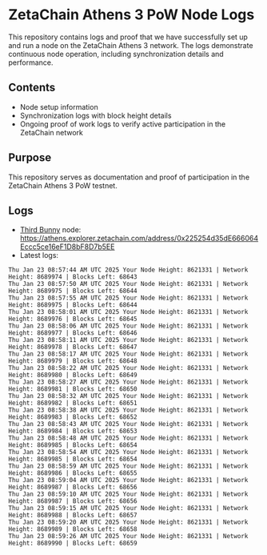 # ZetaChain Athens 3 PoW Node Logs
This repository contains logs and proof that we have successfully set up and run a node on the ZetaChain Athens 3 network. The logs demonstrate continuous node operation, including synchronization details and performance.

## Contents
- Node setup information
- Synchronization logs with block height details
- Ongoing proof of work logs to verify active participation in the ZetaChain network

## Purpose
This repository serves as documentation and proof of participation in the ZetaChain Athens 3 PoW testnet.

## Logs

- [Third Bunny](https://thirdbunny.xyz/) node: https://athens.explorer.zetachain.com/address/0x225254d35dE666064Eccc5ce16eF1D8bF8D7b5EE
- Latest logs:
```
Thu Jan 23 08:57:44 AM UTC 2025 Your Node Height: 8621331 | Network Height: 8689974 | Blocks Left: 68643
Thu Jan 23 08:57:50 AM UTC 2025 Your Node Height: 8621331 | Network Height: 8689975 | Blocks Left: 68644
Thu Jan 23 08:57:55 AM UTC 2025 Your Node Height: 8621331 | Network Height: 8689975 | Blocks Left: 68644
Thu Jan 23 08:58:01 AM UTC 2025 Your Node Height: 8621331 | Network Height: 8689976 | Blocks Left: 68645
Thu Jan 23 08:58:06 AM UTC 2025 Your Node Height: 8621331 | Network Height: 8689977 | Blocks Left: 68646
Thu Jan 23 08:58:11 AM UTC 2025 Your Node Height: 8621331 | Network Height: 8689978 | Blocks Left: 68647
Thu Jan 23 08:58:17 AM UTC 2025 Your Node Height: 8621331 | Network Height: 8689979 | Blocks Left: 68648
Thu Jan 23 08:58:22 AM UTC 2025 Your Node Height: 8621331 | Network Height: 8689980 | Blocks Left: 68649
Thu Jan 23 08:58:27 AM UTC 2025 Your Node Height: 8621331 | Network Height: 8689981 | Blocks Left: 68650
Thu Jan 23 08:58:32 AM UTC 2025 Your Node Height: 8621331 | Network Height: 8689982 | Blocks Left: 68651
Thu Jan 23 08:58:38 AM UTC 2025 Your Node Height: 8621331 | Network Height: 8689983 | Blocks Left: 68652
Thu Jan 23 08:58:43 AM UTC 2025 Your Node Height: 8621331 | Network Height: 8689984 | Blocks Left: 68653
Thu Jan 23 08:58:48 AM UTC 2025 Your Node Height: 8621331 | Network Height: 8689985 | Blocks Left: 68654
Thu Jan 23 08:58:54 AM UTC 2025 Your Node Height: 8621331 | Network Height: 8689985 | Blocks Left: 68654
Thu Jan 23 08:58:59 AM UTC 2025 Your Node Height: 8621331 | Network Height: 8689986 | Blocks Left: 68655
Thu Jan 23 08:59:04 AM UTC 2025 Your Node Height: 8621331 | Network Height: 8689987 | Blocks Left: 68656
Thu Jan 23 08:59:10 AM UTC 2025 Your Node Height: 8621331 | Network Height: 8689987 | Blocks Left: 68656
Thu Jan 23 08:59:15 AM UTC 2025 Your Node Height: 8621331 | Network Height: 8689988 | Blocks Left: 68657
Thu Jan 23 08:59:20 AM UTC 2025 Your Node Height: 8621331 | Network Height: 8689989 | Blocks Left: 68658
Thu Jan 23 08:59:26 AM UTC 2025 Your Node Height: 8621331 | Network Height: 8689990 | Blocks Left: 68659
```

